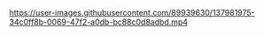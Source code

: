 

https://user-images.githubusercontent.com/89939630/137981975-34c0ff8b-0069-47f2-a0db-bc88c0d8adbd.mp4


